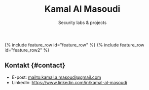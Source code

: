 ﻿---
layout: splash
title: "Kamal Al Masoudi"
subtitle: "Security labs & projects"
header:
  overlay_color: "#000"
  overlay_filter: "0.4"
  overlay_image: /assets/hero.gif
last_modified_at: 2025-08-30T19:07:56

intro: |
  Jeg bygger små, ryddige labber og tydelige README-er – forklarer **hva** jeg gjorde,
  **hvorfor** jeg gjorde det, og **hva man kan lære**. Alt i etisk, fiktivt labmiljø.

# Rad 1
feature_row:
  - title: "C Programming Labs"
    excerpt: "Portefølje med C-labber (metadata, flights, threads, SMTP-liknende server, TEA klient/dekryptering) – med CI-build."
    url: "https://github.com/Masoudikamal/c-programming-labs"
    btn_label: "Åpne repo"
    btn_class: "btn--primary"
  - title: "ArtifactManager (Java OOP)"
    excerpt: "Konsollapp som lagrer/leser historiske gjenstander via JDBC/MySQL."
    url: "https://github.com/Masoudikamal/ArtifactManager"
    btn_label: "Åpne repo"
    btn_class: "btn--primary"
  - title: "Algoritmer & datastrukturer (Java)"
    excerpt: "Bubble, Insertion, Merge og Quick; rapport + kjøreinstruksjoner."
    url: "https://github.com/Masoudikamal/algorithms-and-datastructures"
    btn_label: "Åpne repo"
    btn_class: "btn--primary"

# Rad 2
feature_row2:
  - title: "vsftpd 2.3.4 → shell"
    excerpt: "Nmap + Metasploit; opprettet lab-bruker og verifiserte innlogging."
    url: "https://github.com/Masoudikamal/vsftpd-234-backdoor-lab"
    btn_label: "Åpne repo"
    btn_class: "btn--primary"
  - title: "BeEF XSS (DVWA)"
    excerpt: "Hook via XSS; offer dukker opp i BeEF (sladdede detaljer)."
    url: "https://github.com/Masoudikamal/beef-xss-dvwa-lab"
    btn_label: "Åpne repo"
    btn_class: "btn--primary"
  - title: "Mimikatz NTLM → JtR"
    excerpt: "Hentet NTLM for lab-bruker og bekreftet passord ved cracking."
    url: "https://github.com/Masoudikamal/mimikatz-ntlm-crack-lab"
    btn_label: "Åpne repo"
    btn_class: "btn--primary"
---

{% include feature_row id="feature_row" %}
{% include feature_row id="feature_row2" %}

## Kontakt {#contact}
- E-post: <mailto:kamal.a.masoudi@gmail.com>
- LinkedIn: <https://www.linkedin.com/in/kamal-al-masoudi>

